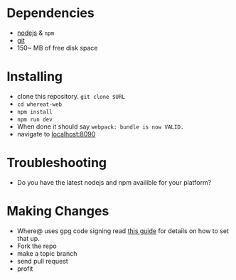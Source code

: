 # Dependencies

 * [nodejs](https://nodejs.org/) & `npm`
 * [git](https://git-scm.com/)
 * 150~ MB of free disk space

# Installing
 * clone this repository. `git clone $URL`
 * `cd whereat-web`
 * `npm install`
 * `npm run dev`
 * When done it should say `webpack: bundle is now VALID.`
 * navigate to [localhost:8090](http://localhost:8090/dev/)

# Troubleshooting
 * Do you have the latest nodejs and npm availible for your platform?

# Making Changes
 * Where@ uses gpg code signing read [this guide](null) for details on how to set that up.
 * Fork the repo
 * make a topic branch
 * send pull request
 * profit
